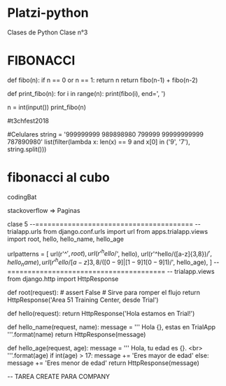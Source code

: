 # Platzi-python
Clases de Python
Clase n°3

# FIBONACCI
def fibo(n):
    if n == 0 or n == 1:
        return n
    return fibo(n-1) + fibo(n-2)

def print_fibo(n):
    for i in range(n):
        print(fibo(i), end=', ')
        
n = int(input())
print_fibo(n)

#t3chfest2018

#Celulares
string = '999999999 989898980 799999 99999999999 787890980'
list(filter(lambda x: len(x) == 9 and x[0] in ('9', '7'), string.split()))



# fibonacci al cubo

codingBat

stackoverflow => Paginas 

clase 5
--=======================================
-- trialapp.urls
from django.conf.urls import url
from apps.trialapp.views import root, hello, hello_name, hello_age

urlpatterns = [
    url(r'^$', root),
    url(r'^hello/$', hello),
    url(r'^hello/([a-z]{3,8})/$', hello_name),
    url(r'^hello/[a-z]{3,8}/([0-9]|[1-9]{1}[0-9]{1})/$', hello_age),
]
--=======================================
-- trialapp.views
from django.http import HttpResponse


def root(request):
    # assert False  # Sirve para romper el flujo
    return HttpResponse('Area 51 Training Center, desde Trial')


def hello(request):
    return HttpResponse('Hola estamos en Trial!')


def hello_name(request, name):
    message = '''
        Hola {}, estas en TrialApp
    '''.format(name)
    return HttpResponse(message)


def hello_age(request, age):
    message = '''
        Hola, tu edad es {}. <br\>
    '''.format(age)
    if int(age) > 17:
        message += 'Eres mayor de edad'
    else:
        message += 'Eres menor de edad'
    return HttpResponse(message)

-- TAREA
CREATE PARA COMPANY
